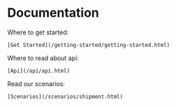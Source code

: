 # Documentation

Where to get started: 

```text
[Get Started](/getting-started/getting-started.html)
```

Where to read about api: 

```text
[Api](/api/api.html)
```

Read our scenarios: 

```text
[Scenarios](/scenarios/shipment.html)
```



